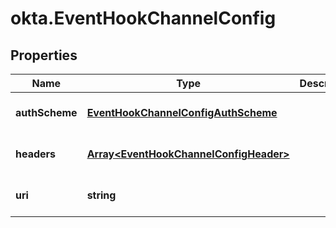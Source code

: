 # okta.EventHookChannelConfig

## Properties

Name | Type | Description | Notes
------------ | ------------- | ------------- | -------------
**authScheme** | [**EventHookChannelConfigAuthScheme**](EventHookChannelConfigAuthScheme.md) |  | [optional] [default to undefined]
**headers** | [**Array&lt;EventHookChannelConfigHeader&gt;**](EventHookChannelConfigHeader.md) |  | [optional] [default to undefined]
**uri** | **string** |  | [optional] [default to undefined]


